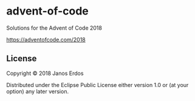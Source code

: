 # advent-of-code

Solutions for the Advent of Code 2018

https://adventofcode.com/2018

## License

Copyright © 2018 Janos Erdos

Distributed under the Eclipse Public License either version 1.0 or (at
your option) any later version.
